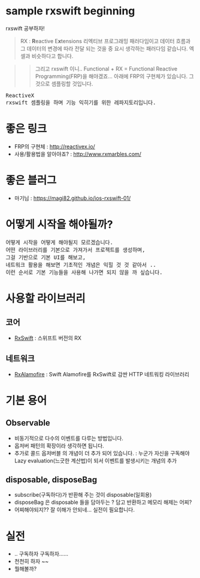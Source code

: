 # sample rxswift beginning

rxswift 공부하자!
> RX : **R**eactive E**x**tensions
리엑티브 프로그래밍 패러다임이고 데이터 흐름과 그 데이터의 변경에 따라 전달 되는 것을 중
요시 생각하는 패러다임 같습니다. 엑셀과 비슷하다고 합니다. 

>> 그리고 rxswift 이니.. 
Functional + RX = Functional Reactive Programming(FRP)을 해야겠죠...
>> 아래에 FRP의 구현체가 있습니다. 그것으로 셈플링할 것입니다.

<pre>
ReactiveX
rxswift 셈플링을 하며 기능 익히기를 위한 레파지토리입니다. 
</pre>

# 좋은 링크
- FRP의 구현체 : http://reactivex.io/
- 사용/활용법을 알아야죠? : http://www.rxmarbles.com/

# 좋은 블러그
- 마기님 : https://magi82.github.io/ios-rxswift-01/

# 어떻게 시작을 해야될까?
<pre>
어떻게 시작을 어떻게 해야될지 모르겠습니다. 
어떤 라이브러리를 기본으로 가져가서 프로젝트를 생성하며, 
그걸 기반으로 기본 UI를 해보고, 
네트워크 활용을 해보면 기초적인 개념은 익힐 것 것 같아서 .. 
이런 순서로 기본 기능들을 사용해 나가면 되지 않을 까 싶습니다. 
</pre>

# 사용할 라이브러리
## 코어
- [RxSwift](https://github.com/ReactiveX/RxSwift) : 스위프트 버전의 RX

## 네트워크
- [RxAlamofire](https://github.com/RxSwiftCommunity/RxAlamofire) : Swift Alamofire를 RxSwift로 감싼 HTTP 네트워킹 라이브러리


# 기본 용어
## Observable
- 비동기적으로 다수의 이벤트를 다루는 방법입니다.
- 옵저버 패턴의 확장이라 생각하면 됩니다.
- 추가로 콜드 옵저버블 의 개념이 더 추가 되어 있습니다. : 누군가 자신을 구독해야 Lazy evaluation(느긋한 계산법)이 되서 이벤트를 발생시키는 개념의 추가

## disposable, disposeBag
- subscribe(구독하다)가 반환해 주는 것이 disposable(일회용)
- disposeBag 은 disposable 들을 담아두는 ? 담고 반환하고 메모리 해제는 어찌?
- 어찌해야되지?? 잘 이해가 안되네... 실전이 필요합니다.

# 실전
- .. 구독하자 구독하자...... 
- 천천히 하자 ~~
- 뭘해볼까?
